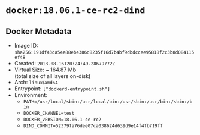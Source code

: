 # `docker:18.06.1-ce-rc2-dind`

## Docker Metadata

- Image ID: `sha256:191df43da54e88ebe386d8235f16d7b4bf9dbdccee95818f2c3b8d084115ef48`
- Created: `2018-08-16T20:24:49.28679772Z`
- Virtual Size: ~ 164.87 Mb  
  (total size of all layers on-disk)
- Arch: `linux`/`amd64`
- Entrypoint: `["dockerd-entrypoint.sh"]`
- Environment:
  - `PATH=/usr/local/sbin:/usr/local/bin:/usr/sbin:/usr/bin:/sbin:/bin`
  - `DOCKER_CHANNEL=test`
  - `DOCKER_VERSION=18.06.1-ce-rc2`
  - `DIND_COMMIT=52379fa76dee07ca038624d639d9e14f4fb719ff`
